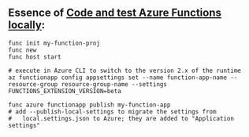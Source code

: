 ## Essence of [Code and test Azure Functions locally](https://docs.microsoft.com/en-us/azure/azure-functions/functions-run-local):

    func init my-function-proj
    func new
    func host start

    # execute in Azure CLI to switch to the version 2.x of the runtime
    az functionapp config appsettings set --name function-app-name --resource-group resource-group-name --settings FUNCTIONS_EXTENSION_VERSION=beta

    func azure functionapp publish my-function-app
    # add --publish-local-settings to migrate the settings from
    #   local.settings.json to Azure; they are added to "Application settings"
